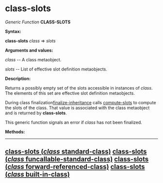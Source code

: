 class-slots
===========

*Generic Function* **CLASS-SLOTS**

**Syntax:**

**class-slots** *class* => *slots*

**Arguments and values:**

*class* -- A class metaobject.

*slots* -- List of effective slot definition metaobjects.

**Description:**

Returns a possibly empty set of the slots accessible in instances of *class*. The elements of this set are effective slot definition metaobjects.

During class finalization[finalize-inheritance](/meta-object-protocol/finalize-inheritance) calls [compute-slots](/meta-object-protocol/compute-slots) to compute the slots of the class. That value is associated with the class metaobject and is returned by **class-slots**.

This generic function signals an error if *class* has not been finalized.

**Methods:**

  ---------------------------------------------------------------------------------------------------
  [**class-slots** (*class* standard-class)](/meta-object-protocol/class-slots-standard-class)
  [**class-slots** (*class* funcallable-standard-class)](/meta-object-protocol/class-slots-funcallable-standard-class)
  [**class-slots** (*class* forward-referenced-class)](/meta-object-protocol/class-slots-forward-referenced-class)
  [**class-slots** (*class* built-in-class)](/meta-object-protocol/class-slots-built-in-class)
  ---------------------------------------------------------------------------------------------------


